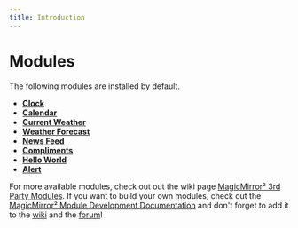 ```yaml
---
title: Introduction
---
```

# Modules

The following modules are installed by default.

- [**Clock**](clock.md)
- [**Calendar**](calendar.md)
- [**Current Weather**](currentweather.md)
- [**Weather Forecast**](weatherforecast.md)
- [**News Feed**](newsfeed.md)
- [**Compliments**](compliments.md)
- [**Hello World**](helloworld.md)
- [**Alert**](alert.md)

For more available modules, check out out the wiki page [MagicMirror² 3rd Party Modules](https://github.com/MichMich/MagicMirror/wiki/3rd-party-modules). If you want to build your own modules, check out the [MagicMirror² Module Development Documentation](https://docs.magicmirror.builders/development/introduction.html) and don't forget to add it to the [wiki](https://github.com/MichMich/MagicMirror/wiki) and the [forum](https://forum.magicmirror.builders/category/7/showcase)!
